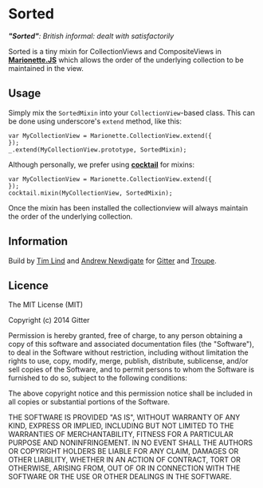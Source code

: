# Sorted

*__"Sorted"__: British informal: dealt with satisfactorily*

Sorted is a tiny mixin for CollectionViews and CompositeViews in __[Marionette.JS](http://marionettejs.com/)__ which allows the order of the underlying collection to be maintained in the view.

## Usage

Simply mix the `SortedMixin` into your `CollectionView`-based class. This can be done using underscore's `extend` method, like this:

```
var MyCollectionView = Marionette.CollectionView.extend({
});
_.extend(MyCollectionView.prototype, SortedMixin);
```

Although personally, we prefer using [__cocktail__](https://github.com/onsi/cocktail) for mixins:

```
var MyCollectionView = Marionette.CollectionView.extend({
});
cocktail.mixin(MyCollectionView, SortedMixin);
```

Once the mixin has been installed the collectionview will always maintain the order of the underlying collection.

## Information

Build by [Tim Lind](https://twitter.com/timlind) and [Andrew Newdigate](https://twitter.com/suprememoocow) for [Gitter](https://gitter.im) and [Troupe](https://trou.pe).

## Licence

The MIT License (MIT)

Copyright (c) 2014 Gitter

Permission is hereby granted, free of charge, to any person obtaining a copy
of this software and associated documentation files (the "Software"), to deal
in the Software without restriction, including without limitation the rights
to use, copy, modify, merge, publish, distribute, sublicense, and/or sell
copies of the Software, and to permit persons to whom the Software is
furnished to do so, subject to the following conditions:

The above copyright notice and this permission notice shall be included in all
copies or substantial portions of the Software.

THE SOFTWARE IS PROVIDED "AS IS", WITHOUT WARRANTY OF ANY KIND, EXPRESS OR
IMPLIED, INCLUDING BUT NOT LIMITED TO THE WARRANTIES OF MERCHANTABILITY,
FITNESS FOR A PARTICULAR PURPOSE AND NONINFRINGEMENT. IN NO EVENT SHALL THE
AUTHORS OR COPYRIGHT HOLDERS BE LIABLE FOR ANY CLAIM, DAMAGES OR OTHER
LIABILITY, WHETHER IN AN ACTION OF CONTRACT, TORT OR OTHERWISE, ARISING FROM,
OUT OF OR IN CONNECTION WITH THE SOFTWARE OR THE USE OR OTHER DEALINGS IN THE
SOFTWARE.
